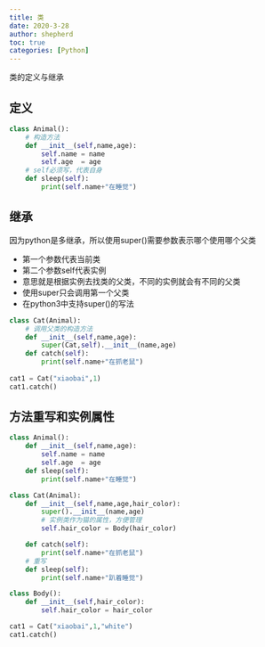 ```yaml
---
title: 类
date: 2020-3-28
author: shepherd
toc: true
categories: [Python]
---
```


 类的定义与继承

<!-- more -->

##   定义

```python
class Animal():
    # 构造方法
    def __init__(self,name,age):
        self.name = name
        self.age  = age
    # self必须写，代表自身
    def sleep(self):
        print(self.name+"在睡觉")
```

## 继承

因为python是多继承，所以使用super()需要参数表示哪个使用哪个父类

- 第一个参数代表当前类
- 第二个参数self代表实例
- 意思就是根据实例去找类的父类，不同的实例就会有不同的父类
- 使用super只会调用第一个父类
- 在python3中支持super()的写法

```python
class Cat(Animal):
    # 调用父类的构造方法
    def __init__(self,name,age):
        super(Cat,self).__init__(name,age)
    def catch(self):
        print(self.name+"在抓老鼠")
        
cat1 = Cat("xiaobai",1)
cat1.catch()
```

## 方法重写和实例属性

```python
class Animal():
    def __init__(self,name,age):
        self.name = name
        self.age  = age
    def sleep(self):
        print(self.name+"在睡觉")

class Cat(Animal):
    def __init__(self,name,age,hair_color):
        super().__init__(name,age)
        # 实例类作为猫的属性，方便管理
        self.hair_color = Body(hair_color)

    def catch(self):
        print(self.name+"在抓老鼠")
    # 重写
    def sleep(self):
        print(self.name+"趴着睡觉")

class Body():
    def __init__(self,hair_color):
        self.hair_color = hair_color

cat1 = Cat("xiaobai",1,"white")
cat1.catch()
```

